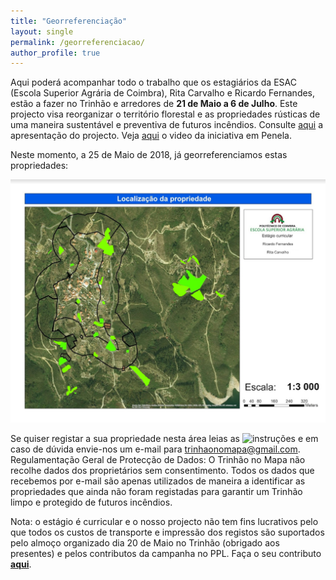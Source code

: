 ```yaml
---
title: "Georreferenciação"
layout: single
permalink: /georreferenciacao/
author_profile: true
---
```


Aqui poderá acompanhar todo o trabalho que os estagiários da ESAC (Escola Superior Agrária de Coimbra), Rita Carvalho e Ricardo Fernandes, estão a fazer no Trinhão e arredores de **21 de Maio a 6 de Julho**. Este projecto visa reorganizar o território florestal e as propriedades rústicas de uma maneira sustentável e preventiva de futuros incêndios.
Consulte [aqui](https://drive.google.com/open?id=1g9ajS8nibzQ5Pf-h7P_kdMsabtUV--T9) a apresentação do projecto. Veja [aqui](https://youtu.be/IVr_qBtXKEI) o video da iniciativa em Penela.

Neste momento, a 25 de Maio de 2018, já georreferenciamos estas propriedades:

![localizacao](https://raw.githubusercontent.com/trinhaonomapa/trinhaonomapa.github.io/master/assets/images/localizacao.png)

Se quiser registar a sua propriedade nesta área leias as ![instruções](http://trinhaonomapa.org/instrucoes/) e em caso de dúvida envie-nos um e-mail para [trinhaonomapa@gmail.com](trinhaonomapa@gmail.com). Regulamentação Geral de Protecção de Dados: O Trinhão no Mapa não recolhe dados dos proprietários sem consentimento. Todos os dados que recebemos por e-mail são apenas utilizados de maneira a identificar as propriedades que ainda não foram registadas para garantir um Trinhão limpo e protegido de futuros incêndios.

Nota: o estágio é curricular e o nosso projecto não tem fins lucrativos pelo que todos os custos de transporte e impressão dos registos são suportados pelo almoço organizado dia 20 de Maio no Trinhão (obrigado aos presentes) e pelos contributos da campanha no PPL. Faça o seu contributo [**aqui**](https://ppl.com.pt/vaquinha/georeferenciacao).


